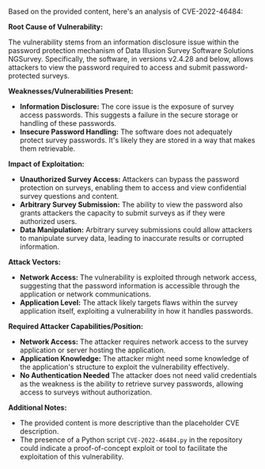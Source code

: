 Based on the provided content, here's an analysis of CVE-2022-46484:

**Root Cause of Vulnerability:**

The vulnerability stems from an information disclosure issue within the password protection mechanism of Data Illusion Survey Software Solutions NGSurvey. Specifically, the software, in versions v2.4.28 and below, allows attackers to view the password required to access and submit password-protected surveys.

**Weaknesses/Vulnerabilities Present:**

*   **Information Disclosure:** The core issue is the exposure of survey access passwords. This suggests a failure in the secure storage or handling of these passwords.
*   **Insecure Password Handling:** The software does not adequately protect survey passwords. It's likely they are stored in a way that makes them retrievable.

**Impact of Exploitation:**

*   **Unauthorized Survey Access:** Attackers can bypass the password protection on surveys, enabling them to access and view confidential survey questions and content.
*   **Arbitrary Survey Submission:** The ability to view the password also grants attackers the capacity to submit surveys as if they were authorized users.
*   **Data Manipulation:** Arbitrary survey submissions could allow attackers to manipulate survey data, leading to inaccurate results or corrupted information.

**Attack Vectors:**

*   **Network Access:** The vulnerability is exploited through network access, suggesting that the password information is accessible through the application or network communications.
*   **Application Level:** The attack likely targets flaws within the survey application itself, exploiting a vulnerability in how it handles passwords.

**Required Attacker Capabilities/Position:**

*   **Network Access:** The attacker requires network access to the survey application or server hosting the application.
*   **Application Knowledge:** The attacker might need some knowledge of the application's structure to exploit the vulnerability effectively.
*   **No Authentication Needed** The attacker does not need valid credentials as the weakness is the ability to retrieve survey passwords, allowing access to surveys without authorization.

**Additional Notes:**
* The provided content is more descriptive than the placeholder CVE description.
* The presence of a Python script `CVE-2022-46484.py` in the repository could indicate a proof-of-concept exploit or tool to facilitate the exploitation of this vulnerability.